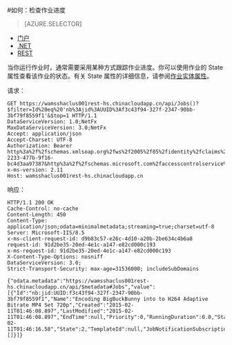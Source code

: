 <properties 
	pageTitle="如何使用 REST API 检查作业进度 | Azure" 
	description="了解如何跟踪作业进度。" 
	services="media-services" 
	documentationCenter="" 
	authors="Juliako" 
	manager="erikre" 
	editor=""/>  


<tags 
	ms.service="media-services" 
	ms.workload="media" 
	ms.tgt_pltfrm="na" 
	ms.devlang="na" 
	ms.topic="article" 
	ms.date="09/26/2016"   
	wacn.date="12/26/2016"   
	ms.author="juliako"/>

#如何：检查作业进度

> [AZURE.SELECTOR]
- [门户](/documentation/articles/media-services-portal-check-job-progress/)
- [.NET](/documentation/articles/media-services-check-job-progress/)
- [REST](/documentation/articles/media-services-rest-check-job-progress/)

当你运行作业时，通常需要采用某种方式跟踪作业进度。你可以使用作业的 State 属性查看该作业的状态。有关 State 属性的详细信息，请参阅[作业实体属性](https://msdn.microsoft.com/zh-cn/library/azure/5100ddd7-92ff-4c37-84d2-4f84fee250a7#job_entity_properties)。


请求：
	
	GET https://wamsshaclus001rest-hs.chinacloudapp.cn/api/Jobs()?$filter=Id%20eq%20'nb%3Ajid%3AUUID%3Af3c43f94-327f-2347-90bb-3bf79f8559f1'&$top=1 HTTP/1.1
	DataServiceVersion: 1.0;NetFx
	MaxDataServiceVersion: 3.0;NetFx
	Accept: application/json
	Accept-Charset: UTF-8
	Authorization: Bearer http%3a%2f%2fschemas.xmlsoap.org%2fws%2f2005%2f05%2fidentity%2fclaims%2fnameidentifier=juliakoams1&urn%3aSubscriptionId=zbbef702-2233-477b-9f16-bc4d3aa97387&http%3a%2f%2fschemas.microsoft.com%2faccesscontrolservice%2f2010%2f07%2fclaims%2fidentityprovider=https%3a%2f%2fwamsprodglobal001acs.accesscontrol.chinacloudapi.cn%2f&Audience=urn%3aWindowsAzureMediaServices&ExpiresOn=1423640758&Issuer=https%3a%2f%2fwamsprodglobal001acs.accesscontrol.chinacloudapi.cn%2f&HMACSHA256=z5yFIG%2bk8Z2G2aXABqM60P9smHNKD7P4BfSxXanwKFc%3d
	x-ms-version: 2.11
	Host: wamsshaclus001rest-hs.chinacloudapp.cn
	


响应：
	
	HTTP/1.1 200 OK
	Cache-Control: no-cache
	Content-Length: 450
	Content-Type: application/json;odata=minimalmetadata;streaming=true;charset=utf-8
	Server: Microsoft-IIS/8.5
	x-ms-client-request-id: d9b83c57-e26c-4d10-a20b-2be634c4b6a8
	request-id: 91d2be35-20ed-4e1c-a147-e82cd000c193
	x-ms-request-id: 91d2be35-20ed-4e1c-a147-e82cd000c193
	X-Content-Type-Options: nosniff
	DataServiceVersion: 3.0;
	Strict-Transport-Security: max-age=31536000; includeSubDomains
	
	{"odata.metadata":"https://wamsshaclus001rest-hs.chinacloudapp.cn/api/$metadata#Jobs","value":[{"Id":"nb:jid:UUID:f3c43f94-327f-2347-90bb-3bf79f8559f1","Name":"Encoding BigBuckBunny into to H264 Adaptive Bitrate MP4 Set 720p","Created":"2015-02-11T01:46:08.897","LastModified":"2015-02-11T01:46:08.897","EndTime":null,"Priority":0,"RunningDuration":0.0,"StartTime":"2015-02-11T01:46:16.58","State":2,"TemplateId":null,"JobNotificationSubscriptions":[]}]} 

<!---HONumber=Mooncake_Quality_Review_1215_2016-->